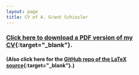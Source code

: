 ```yaml
---
layout: page
title: CV of A. Grant Schissler
---
```


### [Click here to download a PDF version of my CV](cv_Schissler_16jan2018.pdf){:target="_blank"}.

#### (Also click here for the [GitHub repo of the LaTeX source](https://github.com/grizant/CV){:target="_blank"}.)
